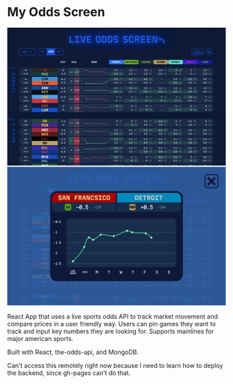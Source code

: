 # My Odds Screen

<img width="1457" alt="main page" src="./client/img/main.jpg">
<br>
<img width="1457" alt="popup with details" src="./client/img/popup.jpg">

React App that uses a live sports odds API to track market movement and compare prices in a user friendly way. Users can pin games they want to track and input key numbers they are looking for. Supports mainlines for major american sports.

Built with React, the-odds-api, and MongoDB.

Can't access this remotely right now because I need to learn how to deploy the backend, since gh-pages can't do that.
